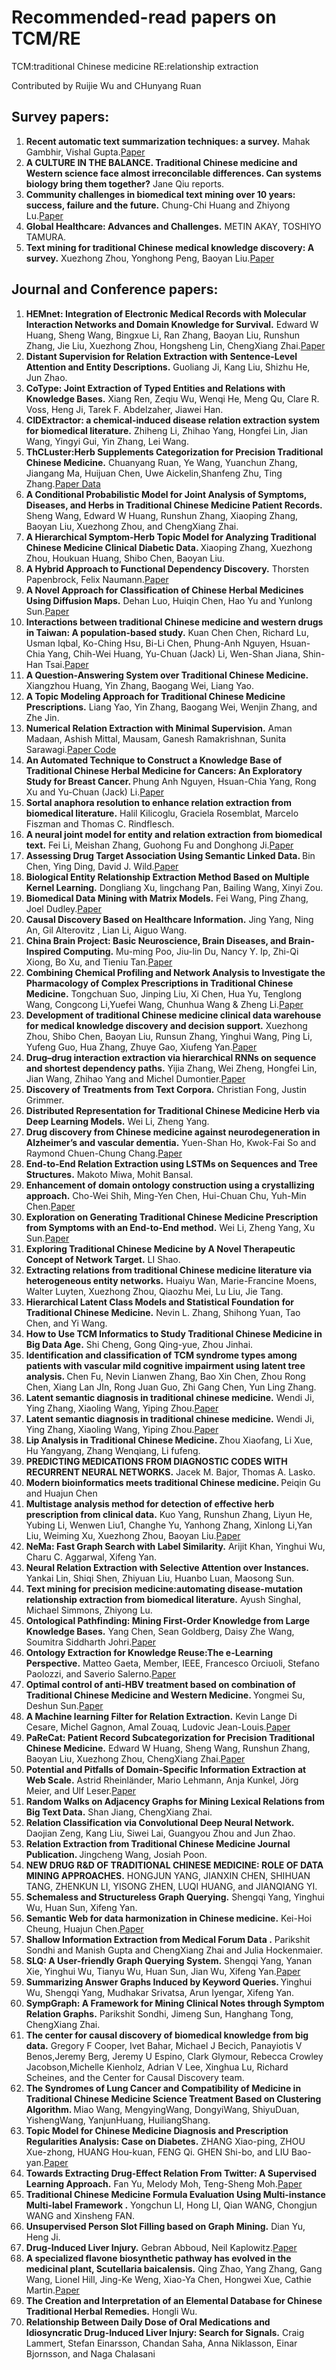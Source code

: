 Recommended-read papers on TCM/RE
===
TCM:traditional Chinese medicine  RE:relationship extraction

Contributed by Ruijie Wu and CHunyang Ruan

Survey papers:
---
1.	<b> Recent automatic text summarization techniques: a survey.</b> Mahak Gambhir, Vishal Gupta.[Paper]( https://doi.org/10.1007/S10462-016-9475-9)
2.	<b> A CULTURE IN THE BALANCE. Traditional Chinese medicine and Western science face almost irreconcilable differences. Can systems biology bring them together?</b> Jane Qiu reports.
3.	<b> Community challenges in biomedical text mining over 10 years: success, failure and the future.</b> Chung-Chi Huang and Zhiyong Lu.[Paper]( https://academic.oup.com/bib/article/17/1/132/1742060)
4.	<b> Global Healthcare: Advances and Challenges.</b> METIN AKAY, TOSHIYO TAMURA.
5.	<b> Text mining for traditional Chinese medical knowledge discovery: A survey.</b> Xuezhong Zhou, Yonghong Peng, Baoyan Liu.[Paper]( https://www.sciencedirect.com/science/article/pii/S1532046410000031?via%3Dihub)

Journal and Conference papers:
---
1.	<b> HEMnet: Integration of Electronic Medical Records with Molecular Interaction Networks and Domain Knowledge for Survival.</b> Edward W Huang, Sheng Wang, Bingxue Li, Ran Zhang, Baoyan Liu, Runshun Zhang, Jie Liu, Xuezhong Zhou, Hongsheng Lin, ChengXiang Zhai.[Paper]( http://dx.doi.org/10.1145/3107411.3107422)
2.	<b> Distant Supervision for Relation Extraction with Sentence-Level Attention and Entity Descriptions.</b> Guoliang Ji, Kang Liu, Shizhu He, Jun Zhao.
3.	<b> CoType: Joint Extraction of Typed Entities and Relations with Knowledge Bases.</b> Xiang Ren, Zeqiu Wu, Wenqi He, Meng Qu, Clare R. Voss, Heng Ji, Tarek F. Abdelzaher, Jiawei Han.
4.	<b> CIDExtractor: a chemical-induced disease relation extraction system for biomedical literature.</b> Zhiheng Li, Zhihao Yang, Hongfei Lin, Jian Wang, Yingyi Gui, Yin Zhang, Lei Wang.
5.	<b> ThCLuster:Herb Supplements Categorization for Precision Traditional Chinese Medicine.</b> Chuanyang Ruan, Ye Wang, Yuanchun Zhang, Jiangang Ma, Huijuan Chen, Uwe Aickelin,Shanfeng Zhu, Ting Zhang.[Paper Data]( http://wp.chp.org.cn/en/index.html)
6.	<b> A Conditional Probabilistic Model for Joint Analysis of Symptoms, Diseases, and Herbs in Traditional Chinese Medicine Patient Records.</b> Sheng Wang, Edward W Huang, Runshun Zhang, Xiaoping Zhang, Baoyan Liu, Xuezhong Zhou, and ChengXiang Zhai.
7.	<b> A Hierarchical Symptom-Herb Topic Model for Analyzing Traditional Chinese Medicine Clinical Diabetic Data. </b> Xiaoping Zhang, Xuezhong Zhou, Houkuan Huang, Shibo Chen,  Baoyan Liu.
8.	<b> A Hybrid Approach to Functional Dependency Discovery.</b> Thorsten Papenbrock, Felix Naumann.[Paper]( http://dx.doi.org/10.1145/2882903.2915203)
9.	<b> A Novel Approach for Classification of Chinese Herbal Medicines Using Diffusion Maps.</b> Dehan Luo, Huiqin Chen, Hao Yu and Yunlong Sun.[Paper]( https://www.worldscientific.com/doi/abs/10.1142/S0218001415500032)
10.	<b> Interactions between traditional Chinese medicine and western drugs in Taiwan: A population-based study.</b> Kuan Chen Chen, Richard Lu, Usman Iqbal, Ko-Ching Hsu, Bi-Li Chen, Phung-Anh Nguyen, Hsuan-Chia Yang, Chih-Wei Huang, Yu-Chuan (Jack) Li, Wen-Shan Jiana, Shin-Han Tsai.[Paper]( http://dx.doi.org/10.1016/j.cmpb.2015.09.006)
11.	<b> A Question-Answering System over Traditional Chinese Medicine. </b> Xiangzhou Huang, Yin Zhang, Baogang Wei, Liang Yao.
12.	<b> A Topic Modeling Approach for Traditional Chinese Medicine Prescriptions.</b> Liang Yao, Yin Zhang, Baogang Wei, Wenjin Zhang, and Zhe Jin.
13.	<b> Numerical Relation Extraction with Minimal Supervision.</b> Aman Madaan, Ashish Mittal, Mausam, Ganesh Ramakrishnan, Sunita Sarawagi.[Paper Code]( https://github.com/NEO-IE)
14.	<b> An Automated Technique to Construct a Knowledge Base of Traditional Chinese Herbal Medicine for Cancers: An Exploratory Study for Breast Cancer. </b> Phung Anh Nguyen, Hsuan-Chia Yang, Rong Xu and Yu-Chuan (Jack) Li.[Paper]( http://dx.doi.org/10.3233/978-1-61499-852-5-661)
15.	<b> Sortal anaphora resolution to enhance relation extraction from biomedical literature.</b> Halil Kilicoglu, Graciela Rosemblat, Marcelo Fiszman and Thomas C. Rindflesch.
16.	<b> A neural joint model for entity and relation extraction from biomedical text.</b> Fei Li, Meishan Zhang, Guohong Fu and Donghong Ji.[Paper]( https://doi.org/10.1186/S12859-017-1609-9)
17.	<b> Assessing Drug Target Association Using Semantic Linked Data. </b> Bin Chen, Ying Ding, David J. Wild.[Paper]( https://journals.plos.org/ploscompbiol/article?id=10.1371/journal.pcbi.1002574)
18.	<b> Biological Entity Relationship Extraction Method Based on Multiple Kernel Learning.</b> Dongliang Xu, lingchang Pan, Bailing Wang, Xinyi Zou.
19.	<b> Biomedical Data Mining with Matrix Models.</b> Fei Wang, Ping Zhang, Joel Dudley.[Paper]( http://dx.doi.org/10.1145/2939672.2945387)
20.	<b> Causal Discovery Based on Healthcare Information.</b> Jing Yang, Ning An, Gil Alterovitz , Lian Li, Aiguo Wang.
21.	<b> China Brain Project: Basic Neuroscience, Brain Diseases, and Brain-Inspired Computing.</b> Mu-ming Poo, Jiu-lin Du, Nancy Y. Ip, Zhi-Qi Xiong, Bo Xu, and Tieniu Tan.[Paper]( http://dx.doi.org/10.1016/j.neuron.2016.10.050)
22.	<b> Combining Chemical Profiling and Network Analysis to Investigate the Pharmacology of Complex Prescriptions in Traditional Chinese Medicine.</b> Tongchuan Suo, Jinping Liu, Xi Chen, Hua Yu, Tenglong Wang, Congcong Li,Yuefei Wang, Chunhua Wang & Zheng Li.[Paper]( https://www.nature.com/articles/srep40529)
23.	<b> Development of traditional Chinese medicine clinical data warehouse for medical knowledge discovery and decision support.</b> Xuezhong Zhou, Shibo Chen, Baoyan Liu, Runsun Zhang, Yinghui Wang, Ping Li, Yufeng Guo, Hua Zhang, Zhuye Gao, Xiufeng Yan.[Paper]( http://dx.doi.org/10.1016/j.artmed.2009.07.012)
24.	<b> Drug–drug interaction extraction via hierarchical RNNs on sequence and shortest dependency paths.</b> Yijia Zhang, Wei Zheng, Hongfei Lin, Jian Wang, Zhihao Yang and Michel Dumontier.[Paper]( https://academic.oup.com/bioinformatics/article/34/5/828/4565590)
25.	<b> Discovery of Treatments from Text Corpora.</b> Christian Fong, Justin Grimmer.
26.	<b> Distributed Representation for Traditional Chinese Medicine Herb via Deep Learning Models.</b> Wei Li, Zheng Yang.
27.	<b> Drug discovery from Chinese medicine against neurodegeneration in Alzheimer’s and vascular dementia.</b> Yuen-Shan Ho, Kwok-Fai So and Raymond Chuen-Chung Chang.[Paper]( https://cmjournal.biomedcentral.com/articles/10.1186/1749-8546-6-15)
28.	<b> End-to-End Relation Extraction using LSTMs on Sequences and Tree Structures.</b> Makoto Miwa, Mohit Bansal.
29.	<b>Enhancement of domain ontology construction using a crystallizing approach.</b> Cho-Wei Shih, Ming-Yen Chen, Hui-Chuan Chu, Yuh-Min Chen.[Paper]( https://www.sciencedirect.com/science/article/pii/S0957417410014752?via%3Dihub)
30.	<b> Exploration on Generating Traditional Chinese Medicine Prescription from Symptoms with an End-to-End method.</b> Wei Li, Zheng Yang, Xu Sun.[Paper]( https://arxiv.org/abs/1801.09030v1)
31.	<b> Exploring Traditional Chinese Medicine by A Novel Therapeutic Concept of Network Target.</b> LI Shao.
32.	<b> Extracting relations from traditional Chinese medicine literature via heterogeneous entity networks.</b> Huaiyu Wan, Marie-Francine Moens, Walter Luyten, Xuezhong Zhou, Qiaozhu Mei, Lu Liu, Jie Tang.
33.	<b> Hierarchical Latent Class Models and Statistical Foundation for Traditional Chinese Medicine.</b> Nevin L. Zhang, Shihong Yuan, Tao Chen, and Yi Wang.
34.	<b> How to Use TCM Informatics to Study Traditional Chinese Medicine in Big Data Age.</b> Shi Cheng, Gong Qing-yue, Zhou Jinhai.
35.	<b> Identification and classification of TCM syndrome types among patients with vascular mild cognitive impairment using latent tree analysis. </b> Chen Fu, Nevin Lianwen Zhang, Bao Xin Chen, Zhou Rong Chen, Xiang Lan JIn, Rong Juan Guo, Zhi Gang Chen, Yun Ling Zhang.
36.	<b> Latent semantic diagnosis in traditional chinese medicine.</b> Wendi Ji, Ying Zhang, Xiaoling Wang, Yiping Zhou.[Paper]( https://doi.org/10.1007/S11280-017-0443-3)
37.	<b> Latent semantic diagnosis in traditional chinese medicine.</b> Wendi Ji, Ying Zhang, Xiaoling Wang, Yiping Zhou.[Paper]( https://doi.org/10.1007/S11280-017-0443-3)
38.	<b> Lip Analysis in Traditional Chinese Medicine. </b> Zhou Xiaofang, Li Xue, Hu Yangyang, Zhang Wenqiang, Li fufeng.
39.	<b> PREDICTING MEDICATIONS FROM DIAGNOSTIC CODES WITH RECURRENT NEURAL NETWORKS.</b> Jacek M. Bajor, Thomas A. Lasko.
40.	<b> Modern bioinformatics meets traditional Chinese medicine. </b> Peiqin Gu and Huajun Chen
41.	<b> Multistage analysis method for detection of effective herb prescription from clinical data.</b> Kuo Yang, Runshun Zhang, Liyun He, Yubing Li, Wenwen Liu1, Changhe Yu, Yanhong Zhang, Xinlong Li,Yan Liu, Weiming Xu, Xuezhong Zhou, Baoyan Liu.[Paper]( https://www.researchgate.net/publication/317660367_Multistage_analysis_method_for_detection_of_effective_herb_prescription_from_clinical_data?enrichId=rgreq-afb237a63f16a774f39b0b1988f03eb0-XXX&enrichSource=Y292ZXJQYWdlOzMxNzY2MDM2NztBUzo1Mjc0MzQxMjQyMDYwODBAMTUwMjc2MTUwMjU4NQ%3D%3D&el=1_x_2&_esc=publicationCoverPdf)
42.	<b> NeMa: Fast Graph Search with Label Similarity.</b> Arijit Khan, Yinghui Wu, Charu C. Aggarwal, Xifeng Yan.
43.	<b> Neural Relation Extraction with Selective Attention over Instances.</b> Yankai Lin, Shiqi Shen, Zhiyuan Liu, Huanbo Luan, Maosong Sun.
44.	<b> Text mining for precision medicine:automating disease-mutation relationship extraction from biomedical literature.</b> Ayush Singhal, Michael Simmons, Zhiyong Lu.
45.	<b> Ontological Pathfinding: Mining First-Order Knowledge from Large Knowledge Bases.</b> Yang Chen, Sean Goldberg, Daisy Zhe Wang, Soumitra Siddharth Johri.[Paper]( http://dx.doi.org/10.1145/2882903.2882954)
46.	<b> Ontology Extraction for Knowledge Reuse:The e-Learning Perspective.</b> Matteo Gaeta, Member, IEEE, Francesco Orciuoli, Stefano Paolozzi, and Saverio Salerno.[Paper]( https://ieeexplore.ieee.org/document/5765718)
47.	<b> Optimal control of anti-HBV treatment based on combination of Traditional Chinese Medicine and Western Medicine. </b> Yongmei Su, Deshun Sun.[Paper]( https://doi.org/10.1016/J.BSPC.2014.09.007)
48.	<b> A Machine learning Filter for Relation Extraction.</b> Kevin Lange Di Cesare, Michel Gagnon, Amal Zouaq, Ludovic Jean-Louis.[Paper]( http://dx.doi.org/10.1145/2872518.2889397)
49.	<b> PaReCat: Patient Record Subcategorization for Precision Traditional Chinese Medicine.</b> Edward W Huang, Sheng Wang, Runshun Zhang, Baoyan Liu, Xuezhong Zhou, ChengXiang Zhai.[Paper]( http://dx.doi.org/10.1145/2975167.2975213)
50.	<b> Potential and Pitfalls of Domain-Specific Information Extraction at Web Scale.</b> Astrid Rheinländer, Mario Lehmann, Anja Kunkel, Jörg Meier, and Ulf Leser.[Paper]( http://dx.doi.org/10.1145/2882903.2903736)
51.	<b> Random Walks on Adjacency Graphs for Mining Lexical Relations from Big Text Data.</b> Shan Jiang, ChengXiang Zhai.
52.	<b> Relation Classification via Convolutional Deep Neural Network.</b> Daojian Zeng, Kang Liu, Siwei Lai, Guangyou Zhou and Jun Zhao.
53.	<b> Relation Extraction from Traditional Chinese Medicine Journal Publication. </b> Jingcheng Wang, Josiah Poon.
54.	<b> NEW DRUG R&D OF TRADITIONAL CHINESE MEDICINE: ROLE OF DATA MINING APPROACHES.</b> HONGJUN YANG, JIANXIN CHEN, SHIHUAN TANG, ZHENKUN LI, YISONG ZHEN, LUQI HUANG, and JIANQIANG YI.
55.	<b> Schemaless and Structureless Graph Querying.</b> Shengqi Yang, Yinghui Wu, Huan Sun, Xifeng Yan.
56.	<b> Semantic Web for data harmonization in Chinese medicine.</b> Kei-Hoi Cheung, Huajun Chen.[Paper]( https://cmjournal.biomedcentral.com/articles/10.1186/1749-8546-5-2)
57.	<b> Shallow Information Extraction from Medical Forum Data .</b> Parikshit Sondhi and Manish Gupta and ChengXiang Zhai and Julia Hockenmaier.
58.	<b> SLQ: A User-friendly Graph Querying System.</b> Shengqi Yang, Yanan Xie, Yinghui Wu, Tianyu Wu, Huan Sun, Jian Wu, Xifeng Yan.[Paper]( http://dx.doi.org/10.1145/2588555.2594516)
59.	<b> Summarizing Answer Graphs Induced by Keyword Queries. </b> Yinghui Wu, Shengqi Yang, Mudhakar Srivatsa, Arun Iyengar, Xifeng Yan.
60.	<b> SympGraph: A Framework for Mining Clinical Notes through Symptom Relation Graphs.</b> Parikshit Sondhi, Jimeng Sun, Hanghang Tong, ChengXiang Zhai.
61.	<b> The center for causal discovery of biomedical knowledge from big data.</b> Gregory F Cooper, Ivet Bahar, Michael J Becich, Panayiotis V Benos,Jeremy Berg, Jeremy U Espino, Clark Glymour, Rebecca Crowley Jacobson,Michelle Kienholz, Adrian V Lee, Xinghua Lu, Richard Scheines, and the Center for Causal Discovery team.
62.	<b> The Syndromes of Lung Cancer and Compatibility of Medicine in Traditional Chinese Medicine Science Treatment Based on Clustering Algorithm. </b> Miao Wang, MengyingWang, DongyiWang, ShiyuDuan, YishengWang, YanjunHuang, HuiliangShang.
63.	<b> Topic Model for Chinese Medicine Diagnosis and Prescription Regularities Analysis: Case on Diabetes.</b> ZHANG Xiao-ping, ZHOU Xue-zhong, HUANG Hou-kuan, FENG Qi. GHEN Shi-bo, and LIU Bao-yan.[Paper]( https://link.springer.com/article/10.1007%2Fs11655-011-0699-x)
64.	<b> Towards Extracting Drug-Effect Relation From Twitter: A Supervised Learning Approach.</b> Fan Yu, Melody Moh, Teng-Sheng Moh.[Paper]( https://ieeexplore.ieee.org/document/7502313)
65.	<b> Traditional Chinese Medicine Formula Evaluation Using Multi-instance Multi-label Framework .</b> Yongchun LI, Hong LI, Qian WANG, Chongjun WANG and Xinsheng FAN.
66.	<b> Unsupervised Person Slot Filling based on Graph Mining.</b> Dian Yu, Heng Ji.
67.	<b> Drug-Induced Liver Injury.</b> Gebran Abboud, Neil Kaplowitz.[Paper]( https://www.researchgate.net/publication/6414256_Drug-Induced_Liver_Injury)
68.	<b> A specialized flavone biosynthetic pathway has evolved in the medicinal plant, Scutellaria baicalensis.</b> Qing Zhao, Yang Zhang, Gang Wang, Lionel Hill, Jing-Ke Weng, Xiao-Ya Chen, Hongwei Xue, Cathie Martin.[Paper]( http://advances.sciencemag.org/content/2/4/e1501780)
69.	<b> The Creation and Interpretation of an Elemental Database for Chinese Traditional Herbal Remedies.</b> Hongli Wu.
70.	<b> Relationship Between Daily Dose of Oral Medications and Idiosyncratic Drug-Induced Liver Injury: Search for Signals.</b> Craig Lammert, Stefan Einarsson, Chandan Saha, Anna Niklasson, Einar Bjornsson, and Naga Chalasani
